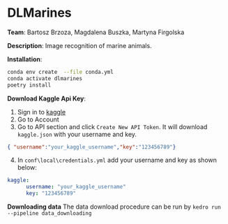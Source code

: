 # DLMarines 
**Team**: Bartosz Brzoza, Magdalena Buszka, Martyna Firgolska

**Description**: Image recognition of marine animals.

**Installation**:
```bash
conda env create  --file conda.yml
conda activate dlmarines
poetry install
```

**Download Kaggle Api Key**:
1. Sign in to [kaggle](https://www.kaggle.com/)
2. Go to Account
3. Go to API section and click `Create New API Token`. It will download `kaggle.json` with your username and key.
```json
{ "username":"your_kaggle_username","key":"123456789"}
```
4. In `conf\local\credentials.yml` add your username and key as shown below:
```yml
kaggle:
      username: "your_kaggle_username"
      key: "123456789"
```

**Downloading data**
The data download procedure can be run by `kedro run --pipeline data_downloading`